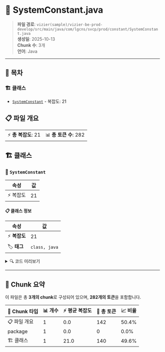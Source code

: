 # 📄 SystemConstant.java

> **파일 경로**: `vizier(sample)/vizier-be-prod-develop/src/main/java/com/lgcns/svcp/prod/constant/SystemConstant.java`  
> **생성일**: 2025-10-13  
> **Chunk 수**: 3개  
> **언어**: Java
---

## 📑 목차

### 🏗️ 클래스
- [`SystemConstant`](#class-systemconstant) - 복잡도: 21

## 📋 파일 개요

| | |
|--|--|
| ⚡ **총 복잡도**: 21 | 📊 **총 토큰 수**: 282 |



## 🏗️ 클래스

### <a id="class-systemconstant"></a>🎯 `SystemConstant`

| 속성 | 값 |
|------|----|
| ⚡ 복잡도 | 21 |



#### 📋 클래스 정보

| 속성 | 값 |
|------|----|
| ⚡ **복잡도** | 21 || 📍 **라인 범위** | 3-3 |
| 🏷️ **태그** | `class, java` |

<details>
<summary>🔍 코드 미리보기</summary>

```java
public class SystemConstant {
    public static final String ITEM_CODE = "itemCode";
    public static final String RC_ITEM_CODE = "bsfItemCode";
    public static final String DR_ITEM_CODE = "drItemCode";
    public static final String OBJ_UUID = "objUuid";
    public static final String OBJ_CODE = "objCode";
    public static final String OBJ_NAME = "objName";
    public static final String CODE = "code";
    public static final String VALID_START_DTM = "validStartDtm";
    public static final String VALID_END_DTM = "validEndDtm";
    public static final String DPLC_TRGT_UUID = "dplcTrgtUuid";
    public static final String CTGR_NODE_UUID = "ctgrNodeUuid";
    public static final String START_OF_DAY = " 00:00:00";
    public static final String END_OF_DAY = " 23:59:59";
    public static...
```

**Chunk 정보**
- 🆔 **ID**: `c266184f0822`
- 📍 **라인**: 3-3
- 📊 **토큰**: 140
- 🏷️ **태그**: `class, java`

</details>

---





## 🧩 Chunk 요약

이 파일은 총 **3개의 chunk**로 구성되어 있으며, **282개의 토큰**을 포함합니다.

| 🧩 Chunk 타입 | 📊 개수 | ⚡ 평균 복잡도 | 📝 총 토큰 | 📈 비율 |
|---------------|--------|-------------|----------|--------|
| 📋 파일 개요 | 1 | 0.0 | 142 | 50.4% |
| package | 1 | 0.0 | 0 | 0.0% |
| 🏗️ 클래스 | 1 | 21.0 | 140 | 49.6% |

